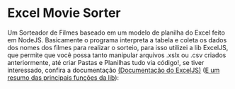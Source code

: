 <h1>Excel Movie Sorter</h1>

Um Sorteador de Filmes baseado em um modelo de planilha do Excel feito em NodeJS. Basicamente o programa interpreta a tabela e coleta os dados dos nomes dos filmes para realizar o sorteio, para isso utilizei a lib ExcelJS, que permite que você possa tanto manipular arquivos .xslx ou .csv criados anteriormente, até criar Pastas e Planilhas tudo via código!, se tiver interessado, confira a documentação <a href="https://www.npmjs.com/package/exceljs/v/0.2.16#reading-xlsx">(Documentação do ExcelJS)</a> 
(<a href="https://builtin.com/software-engineering-perspectives/exceljs">E um resumo das principais funções da lib</a>):
